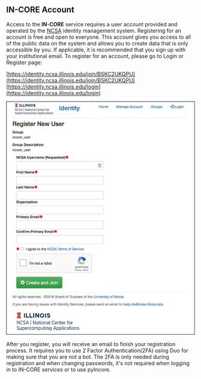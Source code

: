 ## IN-CORE Account

Access to the **IN-CORE** service requires a user account provided and operated by the [NCSA](http://www.ncsa.illinois.edu/) identity management system.
Registering for an account is free and open to everyone. This account gives you access to all of the public data on
the system and allows you to create data that is only accessible by you. If applicable, it is recommended
that you sign up with your institutional email. To register for an account, please go to Login or Register page:

[https://identity.ncsa.illinois.edu/join/BSKC2UKQPU](https://identity.ncsa.illinois.edu/join/BSKC2UKQPU)
[https://identity.ncsa.illinois.edu/login](https://identity.ncsa.illinois.edu/login)

![IN-CORE login window](images/register.jpg)

After you register, you will receive an email to finish your registration process. 
It requires you to use 2 Factor Authentication(2FA) using Duo for making sure that you are not a bot. 
The 2FA is only needed during registration and when changing passwords, it's not required when logging 
in to IN-CORE services or to use pyIncore.